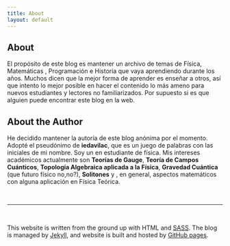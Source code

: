 ```yaml
---
title: About
layout: default
---
```


## About

El propósito de este blog es mantener un archivo de temas de Física, Matemáticas , Programación e Historia que vaya aprendiendo durante los años. Muchos dicen que la mejor forma de aprender es enseñar a otros, así que intento lo mejor posible en hacer el contenido lo más ameno para nuevos estudiantes y lectores no familiarizados. Por supuesto si es que alguien puede encontrar este blog en la web.

## About the Author

He decidido mantener la autoría de este blog anónima por el momento. Adopté el pseudónimo de **iedavilac**, que es un juego de palabras con las iniciales de mi nombre. Soy un  en estudiante de física. Mis intereses académicos actualmente son **Teorías de Gauge**, **Teoría de Campos Cuánticos**, **Topología Algebraica aplicada a la Física**, **Gravedad Cuántica** (que futuro físico no,no?), **Solitones** y , en general, aspectos matemáticos con alguna aplicación en Física Teórica.

<br>

<hr>

<br>

This website is written from the ground up with HTML and
[SASS](https://sass-lang.com/). The blog is
managed by [Jekyll](https://jekyllrb.com/), and website is built and hosted by
[GitHub pages](https://pages.github.com/).


